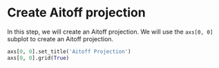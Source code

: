 # Create Aitoff projection

In this step, we will create an Aitoff projection. We will use the `axs[0, 0]` subplot to create an Aitoff projection.

```python
axs[0, 0].set_title('Aitoff Projection')
axs[0, 0].grid(True)
```
